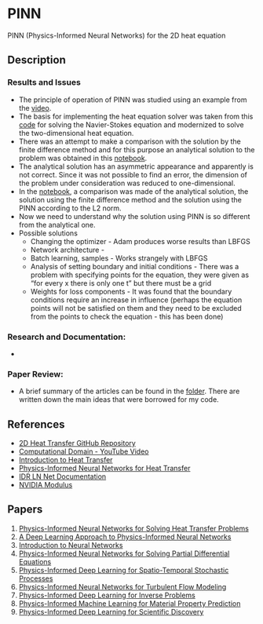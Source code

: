 # PINN
 PINN (Physics-Informed Neural Networks) for the 2D heat equation

## Description

### Results and Issues
   - The principle of operation of PINN was studied using an example from the [video](https://www.youtube.com/watch?v=G_hIppUWcsc&ab_channel=JousefMuradLITE).
   - The basis for implementing the heat equation solver was taken from this [code](https://github.com/Samson-Mano/2D_Heat_transfer) for solving the Navier-Stokes equation and modernized to solve the two-dimensional heat equation.
   - There was an attempt to make a comparison with the solution by the finite difference method and for this purpose an analytical solution to the problem was obtained in this [notebook](OscillatorAndHeat.ipynb).
   - The analytical solution has an asymmetric appearance and apparently is not correct. Since it was not possible to find an error, the dimension of the problem under consideration was reduced to one-dimensional.
   - In the [notebook](StationaryTest.ipynb), a comparison was made of the analytical solution, the solution using the finite difference method and the solution using the PINN according to the L2 norm.
   - Now we need to understand why the solution using PINN is so different from the analytical one.
   - Possible solutions
     * Changing the optimizer - Adam produces worse results than LBFGS
     * Network architecture - 
     * Batch learning, samples - Works strangely with LBFGS
     * Analysis of setting boundary and initial conditions - There was a problem with specifying points for the equation, they were given as “for every x there is only one t” but there must be a grid
     * Weights for loss components - It was found that the boundary conditions require an increase in influence (perhaps the equation points will not be satisfied on them and they need to be excluded from the points to check the equation - this has been done)
### Research and Documentation:
   - 

### Paper Review:
   - A brief summary of the articles can be found in the [folder](research/). There are written down the main ideas that were borrowed for my code.

## References

- [2D Heat Transfer GitHub Repository](https://github.com/Samson-Mano/2D_Heat_transfer)
- [Computational Domain - YouTube Video](https://www.youtube.com/watch?v=ISp-hq6AH3Q&t=211s&ab_channel=ComputationalDomain)
- [Introduction to Heat Transfer](https://inductiva.ai/blog/article/heat-1-an-introduction)
- [Physics-Informed Neural Networks for Heat Transfer](https://inductiva.ai/blog/article/heat-2-pinn)
- [IDR LN Net Documentation](https://idrlnet.readthedocs.io/en/latest/index.html)
- [NVIDIA Modulus](https://developer.nvidia.com/modulus)

## Papers

1. [Physics-Informed Neural Networks for Solving Heat Transfer Problems](https://www.sciencedirect.com/science/article/pii/S2352179123000406#b0040)
2. [A Deep Learning Approach to Physics-Informed Neural Networks](https://epubs.siam.org/doi/epdf/10.1137/19M1274067)
3. [Introduction to Neural Networks](https://ieeexplore.ieee.org/stamp/stamp.jsp?tp=&arnumber=5061501)
4. [Physics-Informed Neural Networks for Solving Partial Differential Equations](https://ieeexplore.ieee.org/stamp/stamp.jsp?tp=&arnumber=870037)
5. [Physics-Informed Deep Learning for Spatio-Temporal Stochastic Processes](https://www.nature.com/articles/s42254-021-00314-5)
6. [Physics-Informed Neural Networks for Turbulent Flow Modeling](https://www.nature.com/articles/s42256-021-00302-5)
7. [Physics-Informed Deep Learning for Inverse Problems](https://www.science.org/doi/full/10.1126/sciadv.abi8605)
8. [Physics-Informed Machine Learning for Material Property Prediction](https://journals.aps.org/pre/pdf/10.1103/PhysRevE.104.025205)
9. [Physics-Informed Deep Learning for Scientific Discovery](https://iopscience.iop.org/article/10.1088/1741-4326/ab555f)